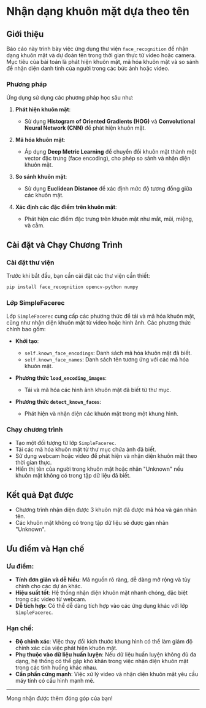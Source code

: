 # Nhận dạng khuôn mặt dựa theo tên

## Giới thiệu

Báo cáo này trình bày việc ứng dụng thư viện `face_recognition` để nhận dạng khuôn mặt và dự đoán tên trong thời gian thực từ video hoặc camera. Mục tiêu của bài toán là phát hiện khuôn mặt, mã hóa khuôn mặt và so sánh để nhận diện danh tính của người trong các bức ảnh hoặc video.

### Phương pháp
Ứng dụng sử dụng các phương pháp học sâu như:

1. **Phát hiện khuôn mặt**:
   - Sử dụng **Histogram of Oriented Gradients (HOG)** và **Convolutional Neural Network (CNN)** để phát hiện khuôn mặt.

2. **Mã hóa khuôn mặt**:
   - Áp dụng **Deep Metric Learning** để chuyển đổi khuôn mặt thành một vector đặc trưng (face encoding), cho phép so sánh và nhận diện khuôn mặt.

3. **So sánh khuôn mặt**:
   - Sử dụng **Euclidean Distance** để xác định mức độ tương đồng giữa các khuôn mặt.

4. **Xác định các đặc điểm trên khuôn mặt**:
   - Phát hiện các điểm đặc trưng trên khuôn mặt như mắt, mũi, miệng, và cằm.

## Cài đặt và Chạy Chương Trình

### Cài đặt thư viện

Trước khi bắt đầu, bạn cần cài đặt các thư viện cần thiết:

```bash
pip install face_recognition opencv-python numpy
```

### Lớp SimpleFacerec

Lớp `SimpleFacerec` cung cấp các phương thức để tải và mã hóa khuôn mặt, cũng như nhận diện khuôn mặt từ video hoặc hình ảnh. Các phương thức chính bao gồm:

- **Khởi tạo**:
  - `self.known_face_encodings`: Danh sách mã hóa khuôn mặt đã biết.
  - `self.known_face_names`: Danh sách tên tương ứng với các mã hóa khuôn mặt.

- **Phương thức `load_encoding_images`**:
  - Tải và mã hóa các hình ảnh khuôn mặt đã biết từ thư mục.

- **Phương thức `detect_known_faces`**:
  - Phát hiện và nhận diện các khuôn mặt trong một khung hình.

### Chạy chương trình

- Tạo một đối tượng từ lớp `SimpleFacerec`.
- Tải các mã hóa khuôn mặt từ thư mục chứa ảnh đã biết.
- Sử dụng webcam hoặc video để phát hiện và nhận diện khuôn mặt theo thời gian thực.
- Hiển thị tên của người trong khuôn mặt hoặc nhãn "Unknown" nếu khuôn mặt không có trong tập dữ liệu đã biết.

## Kết quả Đạt được

- Chương trình nhận diện được 3 khuôn mặt đã được mã hóa và gán nhãn tên. 
- Các khuôn mặt không có trong tập dữ liệu sẽ được gán nhãn "Unknown".

## Ưu điểm và Hạn chế

### Ưu điểm:
- **Tính đơn giản và dễ hiểu**: Mã nguồn rõ ràng, dễ dàng mở rộng và tùy chỉnh cho các dự án khác.
- **Hiệu suất tốt**: Hệ thống nhận diện khuôn mặt nhanh chóng, đặc biệt trong các video từ webcam.
- **Dễ tích hợp**: Có thể dễ dàng tích hợp vào các ứng dụng khác với lớp `SimpleFacerec`.

### Hạn chế:
- **Độ chính xác**: Việc thay đổi kích thước khung hình có thể làm giảm độ chính xác của việc phát hiện khuôn mặt.
- **Phụ thuộc vào dữ liệu huấn luyện**: Nếu dữ liệu huấn luyện không đủ đa dạng, hệ thống có thể gặp khó khăn trong việc nhận diện khuôn mặt trong các tình huống khác nhau.
- **Cần phần cứng mạnh**: Việc xử lý video và nhận diện khuôn mặt yêu cầu máy tính có cấu hình mạnh mẽ.

---

Mong nhận được thêm đóng góp của bạn!
```
